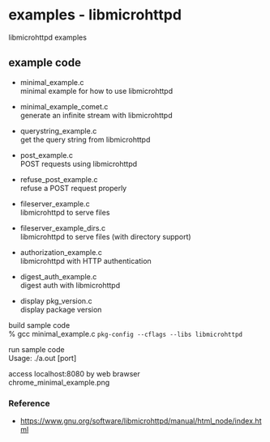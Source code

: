 examples - libmicrohttpd
===============

libmicrohttpd examples <br/>

## example code
- minimal_example.c <br/>
minimal example for how to use libmicrohttpd <br/>
- minimal_example_comet.c <br/>
generate an infinite stream with libmicrohttpd <br/>
- querystring_example.c <br/>
get the query string from libmicrohttpd <br/>

- post_example.c <br/>
POST requests using libmicrohttpd <br/>
- refuse_post_example.c <br/>
refuse a POST request properly <br/>

- fileserver_example.c <br/>
libmicrohttpd to serve files <br/>
- fileserver_example_dirs.c <br/>
libmicrohttpd to serve files (with directory support) <br/>

- authorization_example.c <br/>
libmicrohttpd with HTTP authentication <br/>
- digest_auth_example.c <br/>
digest auth with libmicrohttpd <br/>

- display pkg_version.c <br/>
display package version <br/>


build sample code<br/>
% gcc minimal_example.c `pkg-config --cflags --libs libmicrohttpd`  <br/>

run sample code <br/>
Usage: ./a.out  [port] <br/>

access localhost:8080 by web brawser <br/>
chrome_minimal_example.png



### Reference <br/>
- https://www.gnu.org/software/libmicrohttpd/manual/html_node/index.html


